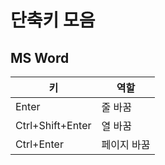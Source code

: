 # 단축키 모음

## MS Word
| 키   | 역할  |
| --- | --- |
|Enter| 줄 바꿈
|Ctrl+Shift+Enter| 열 바꿈
|Ctrl+Enter| 페이지 바꿈
